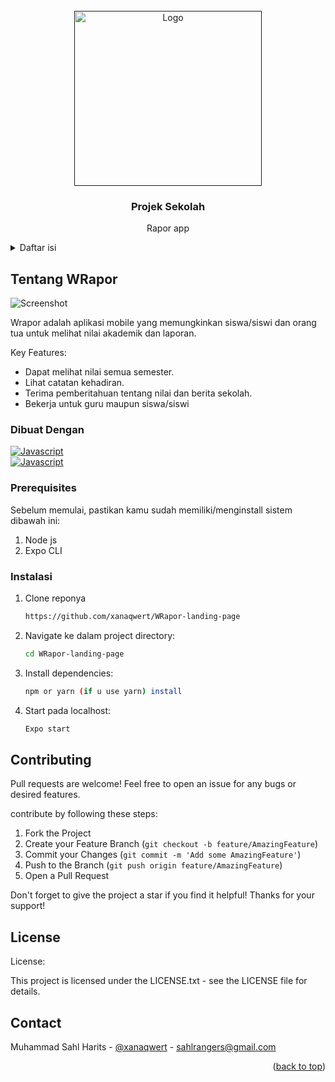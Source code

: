 <!-- PROJECT LOGO -->
<br />
<div align="center">
  <a href="">
    <img src="images-sapphire/adaptive-icon.png" alt="Logo" width="300px" height="280px">
  </a>

  <h3 align="center">Projek Sekolah</h3>

  <p align="center">
    Rapor app
    <br />
  </p>
</div>



<!-- TABLE OF CONTENTS -->
<details>
  <summary>Daftar isi</summary>
  <ol>
    <li>
      <a href="#about-the-project">Tentang Projek</a>
      <ul>
        <li><a href="#built-with">Dibuat dengan</a></li>
      </ul>
    </li>
    <li>
      <a href="#getting-started">Memulai</a>
      <ul>
        <li><a href="#prerequisites">Prerequisites</a></li>
        <li><a href="#installation">Instalasi</a></li>
      </ul>
    </li>
    <li><a href="#license">License</a></li>
    <li><a href="#contact">Hubungi</a></li>
  </ol>
</details>



<!-- ABOUT THE PROJECT -->
## Tentang WRapor

<img src="images-sapphire/sapphire-screenshot.png" alt="Screenshot">

Wrapor adalah aplikasi mobile yang memungkinkan siswa/siswi dan orang tua untuk melihat nilai akademik dan laporan.

Key Features:
* Dapat melihat nilai semua semester.
* Lihat catatan kehadiran.
* Terima pemberitahuan tentang nilai dan berita sekolah.
* Bekerja untuk guru maupun siswa/siswi


### Dibuat Dengan

[![Javascript](https://skillicons.dev/icons?i=js)]()
</br>
[![Javascript](https://skillicons.dev/icons?i=react)]()

### Prerequisites

Sebelum memulai, pastikan kamu sudah memiliki/menginstall sistem dibawah ini:

  1. Node js
  2. Expo CLI

### Instalasi


1. Clone reponya
   ```sh
   https://github.com/xanaqwert/WRapor-landing-page
   ```
2. Navigate ke dalam project directory:
   ```sh
   cd WRapor-landing-page
   ```
3. Install dependencies:
   ```sh
   npm or yarn (if u use yarn) install
   ```
4. Start pada localhost:
   ```sh
   Expo start
   ```



<!-- CONTRIBUTING -->
## Contributing

Pull requests are welcome! Feel free to open an issue for any bugs or desired features.

contribute by following these steps:

1. Fork the Project
2. Create your Feature Branch (`git checkout -b feature/AmazingFeature`)
3. Commit your Changes (`git commit -m 'Add some AmazingFeature'`)
4. Push to the Branch (`git push origin feature/AmazingFeature`)
5. Open a Pull Request

Don't forget to give the project a star if you find it helpful! Thanks for your support!


<!-- LICENSE -->
## License

License:

This project is licensed under the LICENSE.txt - see the LICENSE file for details.

<!-- CONTACT -->
## Contact

Muhammad Sahl Harits - [@xanaqwert](https://twitter.com/xanaqwert) - sahlrangers@gmail.com

<p align="right">(<a href="#readme-top">back to top</a>)</p>
